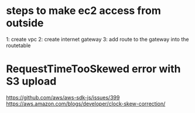 # steps to make ec2 access from outside

1: create vpc
2: create  internet gateway
3: add route to the gateway into the routetable

# RequestTimeTooSkewed error with S3 upload
https://github.com/aws/aws-sdk-js/issues/399
https://aws.amazon.com/blogs/developer/clock-skew-correction/

